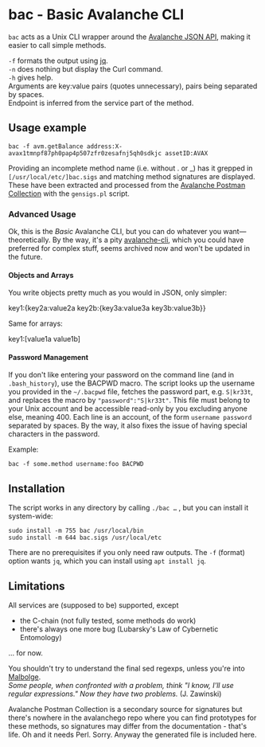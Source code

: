 # bac - Basic Avalanche CLI

`bac` acts as a Unix CLI wrapper around the [Avalanche JSON API](https://docs.avax.network/v1.0/en/api/intro-apis/), making it easier to call simple methods.

`-f` formats the output using [jq](https://stedolan.github.io/jq/).
<br>
`-n` does nothing but display the Curl command.
<br>
`-h` gives help.
<br>
Arguments are key:value pairs (quotes unnecessary), pairs being separated by spaces.
<br>
Endpoint is inferred from the service part of the method.

## Usage example

    bac -f avm.getBalance address:X-avax1tmnpf87ph0pap4p507zfr0zesafnj5qh0sdkjc assetID:AVAX

Providing an incomplete method name (i.e. without . or &lowbar;) has it grepped
in `[/usr/local/etc/]bac.sigs` and matching method signatures are displayed.
<br>
These have been extracted and processed from the 
[Avalanche Postman Collection](https://github.com/ava-labs/avalanche-postman-collection)
with the `gensigs.pl` script.

### Advanced Usage

Ok, this is the _Basic_ Avalanche CLI, but you can do whatever you
want&mdash;theoretically. By the way, it's a pity
[avalanche-cli](https://github.com/ava-labs/avalanche-cli), which you could
have preferred for complex stuff, seems archived now and won't be updated in
the future.

#### Objects and Arrays

You write objects pretty much as you would in JSON, only simpler:

key1:{key2a:value2a key2b:{key3a:value3a key3b:value3b}}

Same for arrays:

key1:[value1a value1b]

#### Password Management

If you don't like entering your password on the command line (and in
`.bash_history`), use the BACPWD macro. The script looks up the username you
provided in the `~/.bacpwd` file, fetches the password part, e.g. `S|kr33t`,
and replaces the macro by `"password":"S|kr33t"`. This file must belong to your
Unix account and be accessible read-only by you excluding anyone else, meaning
400. Each line is an account, of the form `username password` separated by
spaces. By the way, it also fixes the issue of having special characters in the
password.

Example:

    bac -f some.method username:foo BACPWD

## Installation

The script works in any directory by calling `./bac …` , but you can install it
system-wide:

    sudo install -m 755 bac /usr/local/bin
    sudo install -m 644 bac.sigs /usr/local/etc

There are no prerequisites if you only need raw outputs. The `-f` (format)
option wants `jq`, which you can install using `apt install jq`.

## Limitations

All services are (supposed to be) supported, except

- the C-chain (not fully tested, some methods do work)
- there's always one more bug (Lubarsky's Law of Cybernetic Entomology)

… for now. 

You shouldn't try to understand the final sed regexps, unless you're into
[Malbolge](https://en.wikipedia.org/wiki/Malbolge).
<br> 
_Some people, when confronted with a problem, think "I know, I'll use regular
expressions." Now they have two problems._ (J. Zawinski)

Avalanche Postman Collection is a secondary source for signatures but there's
nowhere in the avalanchego repo where you can find prototypes for these
methods, so signatures may differ from the documentation - that's life. Oh and
it needs Perl. Sorry. Anyway the generated file is included here.
